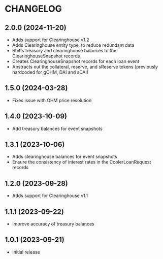 # CHANGELOG

## 2.0.0 (2024-11-20)

- Adds support for Clearinghouse v1.2
- Adds Clearinghouse entity type, to reduce redundant data
- Shifts treasury and clearinghouse balances to the ClearinghouseSnapshot records
- Creates ClearinghouseSnapshot records for each loan event
- Abstracts out the collateral, reserve, and sReserve tokens (previously hardcoded for gOHM, DAI and sDAI)

## 1.5.0 (2024-03-28)

- Fixes issue with OHM price resolution

## 1.4.0 (2023-10-09)

- Add treasury balances for event snapshots

## 1.3.1 (2023-10-06)

- Adds clearinghouse balances for event snapshots
- Ensure the consistency of interest rates in the CoolerLoanRequest records

## 1.2.0 (2023-09-28)

- Adds support for Clearinghouse v1.1

## 1.1.1 (2023-09-22)

- Improve accuracy of treasury balances

## 1.0.1 (2023-09-21)

- Initial release

